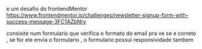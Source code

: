 e um desafio do frontendMentor https://www.frontendmentor.io/challenges/newsletter-signup-form-with-success-message-3FC1AZbNrv

consisite num formulario que verifica o formato do email pra ve se e correto , se for ele envia o formulario , o formulario possui responsividade tambem  
